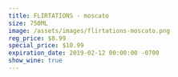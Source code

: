 ```yaml
---
title: FLIRTATIONS - moscato
size: 750ML
image: /assets/images/flirtations-moscato.png
reg_price: $8.99
special_price: $10.99
expiration_date: 2019-02-12 00:00:00 -0700
show_wine: true
---
```


